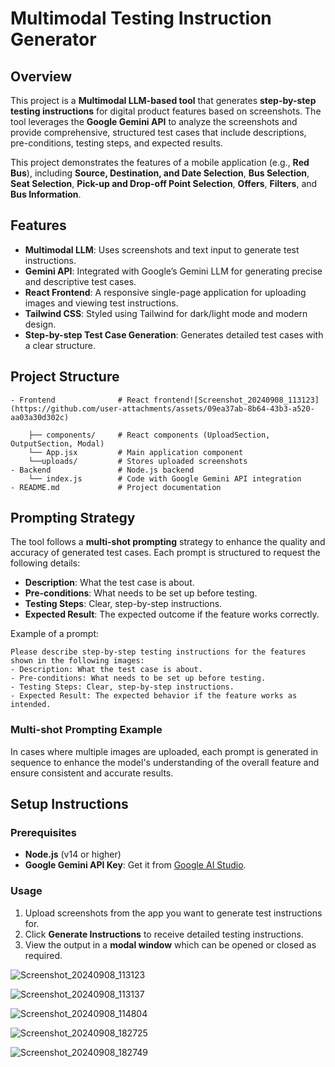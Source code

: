 

# Multimodal Testing Instruction Generator

## Overview

This project is a **Multimodal LLM-based tool** that generates **step-by-step testing instructions** for digital product features based on screenshots. The tool leverages the **Google Gemini API** to analyze the screenshots and provide comprehensive, structured test cases that include descriptions, pre-conditions, testing steps, and expected results.

This project demonstrates the features of a mobile application (e.g., **Red Bus**), including **Source, Destination, and Date Selection**, **Bus Selection**, **Seat Selection**, **Pick-up and Drop-off Point Selection**, **Offers**, **Filters**, and **Bus Information**.

## Features

- **Multimodal LLM**: Uses screenshots and text input to generate test instructions.
- **Gemini API**: Integrated with Google’s Gemini LLM for generating precise and descriptive test cases.
- **React Frontend**: A responsive single-page application for uploading images and viewing test instructions.
- **Tailwind CSS**: Styled using Tailwind for dark/light mode and modern design.
- **Step-by-step Test Case Generation**: Generates detailed test cases with a clear structure.

## Project Structure

```
- Frontend              # React frontend![Screenshot_20240908_113123](https://github.com/user-attachments/assets/09ea37ab-8b64-43b3-a520-aa03a30d302c)

    ├── components/     # React components (UploadSection, OutputSection, Modal)
    └── App.jsx         # Main application component
    └──uploads/         # Stores uploaded screenshots
- Backend               # Node.js backend
    └── index.js        # Code with Google Gemini API integration
- README.md             # Project documentation
```

## Prompting Strategy

The tool follows a **multi-shot prompting** strategy to enhance the quality and accuracy of generated test cases. Each prompt is structured to request the following details:
- **Description**: What the test case is about.
- **Pre-conditions**: What needs to be set up before testing.
- **Testing Steps**: Clear, step-by-step instructions.
- **Expected Result**: The expected outcome if the feature works correctly.

Example of a prompt:

```
Please describe step-by-step testing instructions for the features shown in the following images:
- Description: What the test case is about.
- Pre-conditions: What needs to be set up before testing.
- Testing Steps: Clear, step-by-step instructions.
- Expected Result: The expected behavior if the feature works as intended.
```

### Multi-shot Prompting Example
In cases where multiple images are uploaded, each prompt is generated in sequence to enhance the model's understanding of the overall feature and ensure consistent and accurate results.

## Setup Instructions

### Prerequisites
- **Node.js** (v14 or higher)
- **Google Gemini API Key**: Get it from [Google AI Studio](https://ai.google.com/).


### Usage

1. Upload screenshots from the app you want to generate test instructions for.
2. Click **Generate Instructions** to receive detailed testing instructions.
3. View the output in a **modal window** which can be opened or closed as required.

![Screenshot_20240908_113123](https://github.com/user-attachments/assets/93bcca5c-c2dd-4cfe-a948-e0dd8c4e3f67)

![Screenshot_20240908_113137](https://github.com/user-attachments/assets/fb2c5a5f-64e4-47c0-8a28-9d9f99ee8dce)


![Screenshot_20240908_114804](https://github.com/user-attachments/assets/2e930eae-0313-4599-8e6e-4097a2d1c3fd)


![Screenshot_20240908_182725](https://github.com/user-attachments/assets/e6ebb72b-ad43-44fa-8834-f63cd55a2acd)


![Screenshot_20240908_182749](https://github.com/user-attachments/assets/5f5113e1-22ab-49bf-95b0-bf6e8f7a3cb0)


